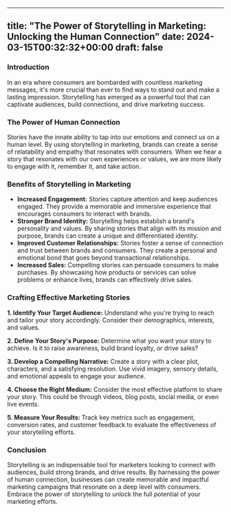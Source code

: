
---
title: "The Power of Storytelling in Marketing: Unlocking the Human Connection"
date: 2024-03-15T00:32:32+00:00
draft: false
---

### Introduction

In an era where consumers are bombarded with countless marketing messages, it's more crucial than ever to find ways to stand out and make a lasting impression. Storytelling has emerged as a powerful tool that can captivate audiences, build connections, and drive marketing success.

### The Power of Human Connection

Stories have the innate ability to tap into our emotions and connect us on a human level. By using storytelling in marketing, brands can create a sense of relatability and empathy that resonates with consumers. When we hear a story that resonates with our own experiences or values, we are more likely to engage with it, remember it, and take action.

### Benefits of Storytelling in Marketing

* **Increased Engagement:** Stories capture attention and keep audiences engaged. They provide a memorable and immersive experience that encourages consumers to interact with brands.
* **Stronger Brand Identity:** Storytelling helps establish a brand's personality and values. By sharing stories that align with its mission and purpose, brands can create a unique and differentiated identity.
* **Improved Customer Relationships:** Stories foster a sense of connection and trust between brands and consumers. They create a personal and emotional bond that goes beyond transactional relationships.
* **Increased Sales:** Compelling stories can persuade consumers to make purchases. By showcasing how products or services can solve problems or enhance lives, brands can effectively drive sales.

### Crafting Effective Marketing Stories

**1. Identify Your Target Audience:** Understand who you're trying to reach and tailor your story accordingly. Consider their demographics, interests, and values.

**2. Define Your Story's Purpose:** Determine what you want your story to achieve. Is it to raise awareness, build brand loyalty, or drive sales?

**3. Develop a Compelling Narrative:** Create a story with a clear plot, characters, and a satisfying resolution. Use vivid imagery, sensory details, and emotional appeals to engage your audience.

**4. Choose the Right Medium:** Consider the most effective platform to share your story. This could be through videos, blog posts, social media, or even live events.

**5. Measure Your Results:** Track key metrics such as engagement, conversion rates, and customer feedback to evaluate the effectiveness of your storytelling efforts.

### Conclusion

Storytelling is an indispensable tool for marketers looking to connect with audiences, build strong brands, and drive results. By harnessing the power of human connection, businesses can create memorable and impactful marketing campaigns that resonate on a deep level with consumers. Embrace the power of storytelling to unlock the full potential of your marketing efforts.